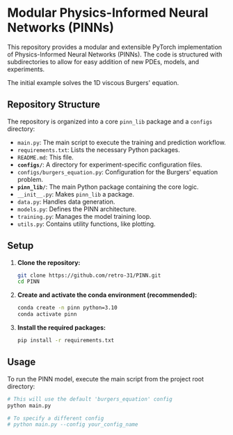 # Modular Physics-Informed Neural Networks (PINNs)

This repository provides a modular and extensible PyTorch implementation of Physics-Informed Neural Networks (PINNs). The code is structured with subdirectories to allow for easy addition of new PDEs, models, and experiments.

The initial example solves the 1D viscous Burgers' equation.

## Repository Structure

The repository is organized into a core `pinn_lib` package and a `configs` directory:

- `main.py`: The main script to execute the training and prediction workflow.
- `requirements.txt`: Lists the necessary Python packages.
- `README.md`: This file.
- **`configs/`**: A directory for experiment-specific configuration files.
- `configs/burgers_equation.py`: Configuration for the Burgers' equation problem.
- **`pinn_lib/`**: The main Python package containing the core logic.
- `__init__.py`: Makes `pinn_lib` a package.
- `data.py`: Handles data generation.
- `models.py`: Defines the PINN architecture.
- `training.py`: Manages the model training loop.
- `utils.py`: Contains utility functions, like plotting.

## Setup

1. **Clone the repository:**

    ```bash
    git clone https://github.com/retro-31/PINN.git
    cd PINN
    ```

2. **Create and activate the conda environment (recommended):**

    ```bash
    conda create -n pinn python=3.10
    conda activate pinn
    ```

3. **Install the required packages:**

    ```bash
    pip install -r requirements.txt
    ```

## Usage

To run the PINN model, execute the main script from the project root directory:

```bash
# This will use the default 'burgers_equation' config
python main.py

# To specify a different config
# python main.py --config your_config_name
```
